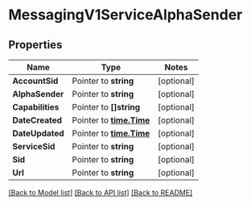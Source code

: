 # MessagingV1ServiceAlphaSender

## Properties
Name | Type | Notes
------------ | ------------- | -------------
**AccountSid** | Pointer to **string** | [optional] 
**AlphaSender** | Pointer to **string** | [optional] 
**Capabilities** | Pointer to **[]string** | [optional] 
**DateCreated** | Pointer to [**time.Time**](time.Time.md) | [optional] 
**DateUpdated** | Pointer to [**time.Time**](time.Time.md) | [optional] 
**ServiceSid** | Pointer to **string** | [optional] 
**Sid** | Pointer to **string** | [optional] 
**Url** | Pointer to **string** | [optional] 

[[Back to Model list]](../README.md#documentation-for-models) [[Back to API list]](../README.md#documentation-for-api-endpoints) [[Back to README]](../README.md)



